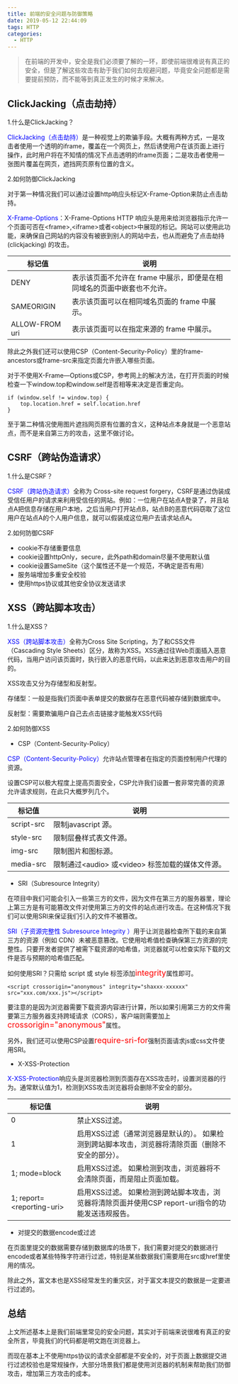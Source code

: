 ```yaml
---
title: 前端的安全问题与防御策略
date: 2019-05-12 22:44:09
tags: HTTP
categories:
  - HTTP
---
```

> 在前端的开发中，安全是我们必须要了解的一环，即使前端很难说有真正的安全，但是了解这些攻击有助于我们如何去规避问题，毕竟安全问题都是需要提前预防，而不能等到真正发生的时候才来解决。

## ClickJacking（点击劫持）

1.什么是ClickJacking？

<font color="blue">ClickJacking（点击劫持）</font>是一种视觉上的欺骗手段。大概有两种方式，一是攻击者使用一个透明的iframe，覆盖在一个网页上，然后诱使用户在该页面上进行操作，此时用户将在不知情的情况下点击透明的iframe页面；二是攻击者使用一张图片覆盖在网页，遮挡网页原有位置的含义。

2.如何防御ClickJacking

对于第一种情况我们可以通过设置http响应头标记X-Frame-Option来防止点击劫持。

<font color="blue">X-Frame-Options</font>：X-Frame-Options HTTP 响应头是用来给浏览器指示允许一个页面可否在\<frame\>,\<iframe\>或者\<object\>中展现的标记。网站可以使用此功能，来确保自己网站的内容没有被嵌到别人的网站中去，也从而避免了点击劫持 (clickjacking) 的攻击。

| 标记值         | 说明                                                         |
| -------------- | ------------------------------------------------------------ |
| DENY           | 表示该页面不允许在 frame 中展示，即便是在相同域名的页面中嵌套也不允许。 |
| SAMEORIGIN     | 表示该页面可以在相同域名页面的 frame 中展示。                |
| ALLOW-FROM uri | 表示该页面可以在指定来源的 frame 中展示。                    |

除此之外我们还可以使用CSP（Content-Security-Policy）里的frame-ancestors或frame-src来指定页面允许嵌入哪些页面。

对于不使用X-Frame—Options或CSP，参考网上的解决方法，在打开页面的时候检查一下window.top和window.self是否相等来决定是否重定向。

```
if (window.self != window.top) {
    top.location.href = self.location.href
}
```

至于第二种情况使用图片遮挡网页原有位置的含义，这种站点本身就是一个恶意站点，而不是来自第三方的攻击，这里不做讨论。

## CSRF（跨站伪造请求）

1.什么是CSRF？

<font color="blue">CSRF（跨站伪造请求）</font>全称为 Cross-site request forgery，CSRF是通过伪装成受信任用户的请求来利用受信任的网站。例如：一位用户在站点A登录了，并且站点A把信息存储在用户本地，之后当用户打开站点B，站点B的恶意代码窃取了这位用户在站点A的个人用户信息，就可以假装成这位用户去请求站点A。

2.如何防御CSRF

- cookie不存储重要信息
- cookie设置httpOnly，secure，此外path和domain尽量不使用默认值
- cookie设置SameSite（这个属性还不是一个规范，不确定是否有用）
- 服务端增加多重安全校验
- 使用https协议或其他安全协议发送请求

## XSS（跨站脚本攻击）

1.什么是XSS？

<font color="blue">XSS（跨站脚本攻击）</font>全称为Cross Site Scripting，为了和CSS文件（Cascading Style Sheets）区分，故称为XSS。XSS通过往Web页面插入恶意代码，当用户访问该页面时，执行嵌入的恶意代码，以此来达到恶意攻击用户的目的。

XSS攻击又分为存储型和反射型。

存储型：一般是指我们页面中表单提交的数据存在恶意代码被存储到数据库中。

反射型：需要欺骗用户自己去点击链接才能触发XSS代码

2.如何防御XSS

- CSP（Content-Security-Policy）

<font color="blue">CSP（Content-Security-Policy）</font>允许站点管理者在指定的页面控制用户代理的资源。

设置CSP可以极大程度上提高页面安全，CSP允许我们设置一套非常完善的资源允许请求规则，在此只大概罗列几个。

| 标记值     | 说明                                                 |
| ---------- | ---------------------------------------------------- |
| script-src | 限制javascript 源。                                  |
| style-src  | 限制层叠样式表文件源。                               |
| img-src    | 限制图片和图标源。                                   |
| media-src  | 限制通过\<audio\> 或\<video\> 标签加载的媒体文件源。 |

- SRI（Subresource Integrity）

在项目中我们可能会引入一些第三方的文件，因为文件在第三方的服务器里，理论上第三方是有可能篡改文件对使用第三方的文件的站点进行攻击。在这种情况下我们可以使用SRI来保证我们引入的文件不被篡改。

<font color="blue">SRI（子资源完整性 Subresource Integrity ）</font>用于让浏览器检查所下载的来自第三方的资源（例如 CDN）未被恶意篡改。它使用哈希值检查确保第三方资源的完整性。只要开发者提供了被需下载资源的哈希值，浏览器就可以检查实际下载的文件是否与预期的哈希值匹配。

如何使用SRI？只需给 script 或 style 标签添加<font color="red" size="4">integrity</font>属性即可。

```
<script crossorigin="anonymous" integrity="shaxxx-xxxxxx" src="xxx.com/xxx.js"></script>
```

要注意的是因为浏览器需要下载资源内容进行计算，所以如果引用第三方的文件需要第三方服务器支持<font>跨域请求（CORS）</font>，客户端则需要加上<font color="red" size="4">crossorigin="anonymous"</font>属性。

另外，我们还可以使用CSP设置<font color="red" size="4">require-sri-for</font>强制页面请求js或css文件使用SRI。

- X-XSS-Protection

<font color="blue">X-XSS-Protection</font>响应头是浏览器检测到页面存在XSS攻击时，设置浏览器的行为。通常默认值为1，检测到XSS攻击浏览器将会删除不安全的部分。

| 标记值                      | 说明                                                         |
| --------------------------- | ------------------------------------------------------------ |
| 0                           | 禁止XSS过滤。                                                |
| 1                           | 启用XSS过滤（通常浏览器是默认的）。 如果检测到跨站脚本攻击，浏览器将清除页面（删除不安全的部分）。 |
| 1; mode=block               | 启用XSS过滤。 如果检测到攻击，浏览器将不会清除页面，而是阻止页面加载。 |
| 1; report=\<reporting-uri\> | 启用XSS过滤。 如果检测到跨站脚本攻击，浏览器将清除页面并使用CSP report-uri指令的功能发送违规报告。 |

- 对提交的数据encode或过滤

在页面里提交的数据需要存储到数据库的场景下，我们需要对提交的数据进行encode或者某些特殊字符进行过滤，特别是某些数据我们需要用在src或href里使用的情况。

除此之外，富文本也是XSS经常发生的重灾区，对于富文本提交的数据是一定要进行过滤的。

## 总结

上文所述基本上是我们前端里常见的安全问题，其实对于前端来说很难有真正的安全所言，毕竟我们的代码都是明文跑在浏览器上。

而现在基本上不使用https协议的请求全部都是不安全的，对于页面上数据提交进行过滤校验也是常规操作，大部分场景我们都是使用浏览器的机制来帮助我们防御攻击，增加第三方攻击的成本。
